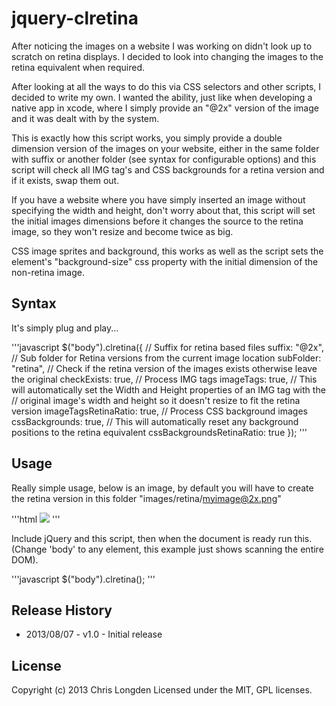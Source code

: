 # jquery-clretina

After noticing the images on a website I was working on didn't look up to scratch on retina displays. I decided to look into changing the images to the retina equivalent when required.

After looking at all the ways to do this via CSS selectors and other scripts, I decided to write my own. I wanted the ability, just like when developing a native app in xcode, where I simply provide an "@2x" version of the image and it was dealt with by the system.

This is exactly how this script works, you simply provide a double dimension version of the images on your website, either in the same folder with suffix or another folder (see syntax for configurable options) and this script will check all IMG tag's and CSS backgrounds for a retina version and if it exists, swap them out.

If you have a website where you have simply inserted an image without specifying the width and height, don't worry about that, this script will set the initial images dimensions before it changes the source to the retina image, so they won't resize and become twice as big.

CSS image sprites and background, this works as well as the script sets the element's "background-size" css property with the initial dimension of the non-retina image.

## Syntax

It's simply plug and play...

'''javascript
$("body").clretina({
	// Suffix for retina based files
        suffix: "@2x",
        // Sub folder for Retina versions from the current image location
        subFolder: "retina",
        // Check if the retina version of the images exists otherwise leave the original
        checkExists: true,
        // Process IMG tags
        imageTags: true,
        // This will automatically set the Width and Height properties of an IMG tag with the
        // original image's width and height so it doesn't resize to fit the retina version
        imageTagsRetinaRatio: true,
        // Process CSS background images
        cssBackgrounds: true,
        // This will automatically reset any background positions to the retina equivalent
        cssBackgroundsRetinaRatio: true
});
'''

## Usage

Really simple usage, below is an image, by default you will have to create the retina version in this folder "images/retina/myimage@2x.png"

'''html
<img src="images/myimage.png" border="0"/>
'''

Include jQuery and this script, then when the document is ready run this. (Change 'body' to any element, this example just shows scanning the entire DOM).

'''javascript
$("body").clretina();
'''

## Release History

* 2013/08/07 - v1.0 - Initial release

## License
Copyright (c) 2013 Chris Longden
Licensed under the MIT, GPL licenses.
